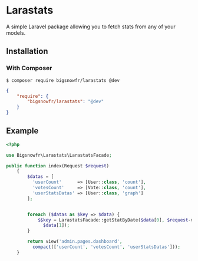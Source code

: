 # Larastats

A simple Laravel package allowing you to fetch stats from any of your models.


## Installation

### With Composer

```
$ composer require bigsnowfr/larastats @dev
```

```json
{
    "require": {
        "bigsnowfr/larastats": "@dev"
    }
}
```


## Example
```php
<?php

use Bigsnowfr\Larastats\LarastatsFacade; 

public function index(Request $request)
    {
        $datas = [
          'userCount'      => [User::class, 'count'],
          'votesCount'     => [Vote::class, 'count'],
          'userStatsDatas' => [User::class, 'graph']
        ];


        foreach ($datas as $key => $data) {
            $$key = LarastatsFacade::getStatByDate($data[0], $request->input('start'), $request->input('end'),
              $data[1]);
        }

        return view('admin.pages.dashboard',
          compact(['userCount', 'votesCount', 'userStatsDatas']));
    }
```